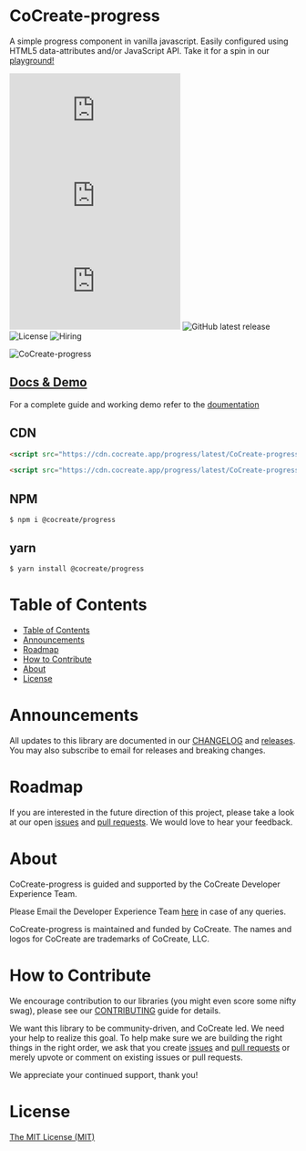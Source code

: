 # CoCreate-progress

A simple progress component in vanilla javascript. Easily configured using HTML5 data-attributes and/or JavaScript API. Take it for a spin in our [playground!](https://cocreate.app/docs/progress)

![minified](https://img.badgesize.io/https://cdn.cocreate.app/progress/latest/CoCreate-progress.min.js?style=flat-square&label=minified&color=orange)
![gzip](https://img.badgesize.io/https://cdn.cocreate.app/progress/latest/CoCreate-progress.min.js?compression=gzip&style=flat-square&label=gzip&color=yellow)
![brotli](https://img.badgesize.io/https://cdn.cocreate.app/progress/latest/CoCreate-progress.min.js?compression=brotli&style=flat-square&label=brotli)
![GitHub latest release](https://img.shields.io/github/v/release/CoCreate-app/CoCreate-progress?style=flat-square)
![License](https://img.shields.io/github/license/CoCreate-app/CoCreate-progress?style=flat-square)
![Hiring](https://img.shields.io/static/v1?style=flat-square&label=&message=Hiring&color=blueviolet)

![CoCreate-progress](https://cdn.cocreate.app/docs/CoCreate-progress.gif)

## [Docs & Demo](https://cocreate.app/docs/progress)

For a complete guide and working demo refer to the [doumentation](https://cocreate.app/docs/progress)

## CDN

```html
<script src="https://cdn.cocreate.app/progress/latest/CoCreate-progress.min.js"></script>
```

```html
<script src="https://cdn.cocreate.app/progress/latest/CoCreate-progress.min.css"></script>
```

## NPM

```shell
$ npm i @cocreate/progress
```

## yarn

```shell
$ yarn install @cocreate/progress
```

# Table of Contents

- [Table of Contents](#table-of-contents)
- [Announcements](#announcements)
- [Roadmap](#roadmap)
- [How to Contribute](#how-to-contribute)
- [About](#about)
- [License](#license)

<a name="announcements"></a>

# Announcements

All updates to this library are documented in our [CHANGELOG](https://github.com/CoCreate-app/CoCreate-progress/blob/master/CHANGELOG.md) and [releases](https://github.com/CoCreate-app/CoCreate-progress/releases). You may also subscribe to email for releases and breaking changes.

<a name="roadmap"></a>

# Roadmap

If you are interested in the future direction of this project, please take a look at our open [issues](https://github.com/CoCreate-app/CoCreate-progress/issues) and [pull requests](https://github.com/CoCreate-app/CoCreate-progress/pulls). We would love to hear your feedback.

<a name="about"></a>

# About

CoCreate-progress is guided and supported by the CoCreate Developer Experience Team.

Please Email the Developer Experience Team [here](mailto:develop@cocreate.app) in case of any queries.

CoCreate-progress is maintained and funded by CoCreate. The names and logos for CoCreate are trademarks of CoCreate, LLC.

<a name="contribute"></a>

# How to Contribute

We encourage contribution to our libraries (you might even score some nifty swag), please see our [CONTRIBUTING](https://github.com/CoCreate-app/CoCreate-progress/blob/master/CONTRIBUTING.md) guide for details.

We want this library to be community-driven, and CoCreate led. We need your help to realize this goal. To help make sure we are building the right things in the right order, we ask that you create [issues](https://github.com/CoCreate-app/CoCreate-progress/issues) and [pull requests](https://github.com/CoCreate-app/CoCreate-progress/pulls) or merely upvote or comment on existing issues or pull requests.

We appreciate your continued support, thank you!

# License

[The MIT License (MIT)](https://github.com/CoCreate-app/CoCreate-progress/blob/master/LICENSE)
